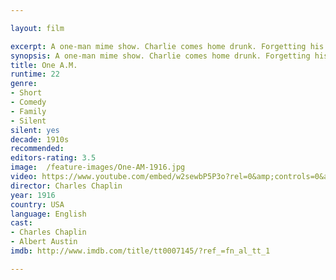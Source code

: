 ```yaml
---

layout: film

excerpt: A one-man mime show. Charlie comes home drunk. Forgetting his key, he climbs in through the window, climbs back out with the key, and goes through the door. The rest are equilibrium gags, the central one being with his collapsible wall-bed.
synopsis: A one-man mime show. Charlie comes home drunk. Forgetting his key, he climbs in through the window, climbs back out with the key, and goes through the door. The rest are equilibrium gags, the central one being with his collapsible wall-bed.
title: One A.M. 
runtime: 22
genre: 
- Short
- Comedy
- Family
- Silent
silent: yes
decade: 1910s
recommended: 
editors-rating: 3.5
image:  /feature-images/One-AM-1916.jpg 
video: https://www.youtube.com/embed/w2sewbP5P3o?rel=0&amp;controls=0&amp;showinfo=0
director: Charles Chaplin 
year: 1916
country: USA
language: English 
cast:
- Charles Chaplin
- Albert Austin
imdb: http://www.imdb.com/title/tt0007145/?ref_=fn_al_tt_1

---
```

